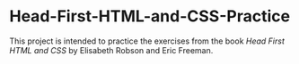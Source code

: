 # Head-First-HTML-and-CSS-Practice
This project is intended to practice the exercises from the book *Head First HTML and CSS* by Elisabeth Robson and Eric Freeman.
